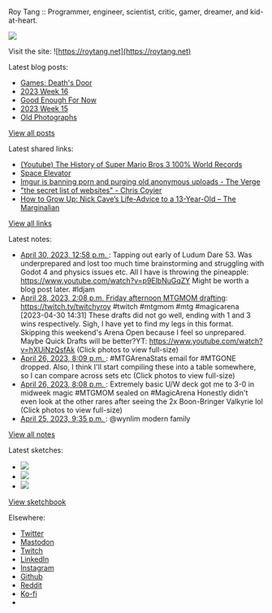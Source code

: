 Roy Tang :: Programmer, engineer, scientist, critic, gamer, dreamer, and kid-at-heart.

![](https://roytang.net/static/img/profile.jpg)

Visit the site: ![https://roytang.net](https://roytang.net)

Latest blog posts:

- [Games: Death&#x27;s Door](https://roytang.net/2023/04/deaths-door/)
- [2023 Week 16](https://roytang.net/2023/04/2023-week-16/)
- [Good Enough For Now](https://roytang.net/2023/04/good-enough/)
- [2023 Week 15](https://roytang.net/2023/04/2023-week-15/)
- [Old Photographs](https://roytang.net/2023/04/old-photographs/)

[View all posts](https://roytang.net/blog)

Latest shared links:

- [(Youtube) The History of Super Mario Bros 3 100% World Records](https://roytang.net/2023/04/98534e14aa11bfe1156281599c75cf27/)
- [Space Elevator](https://roytang.net/2023/04/f07eba4251afd6de947146bdce835766/)
- [Imgur is banning porn and purging old anonymous uploads - The Verge](https://roytang.net/2023/04/4409b39ac3748f18bd9d91fa728ad2f2/)
- [&quot;the secret list of websites&quot; - Chris Coyier](https://roytang.net/2023/04/fa7c9091e21128f2ae33239a026b2c36/)
- [How to Grow Up: Nick Cave’s Life-Advice to a 13-Year-Old – The Marginalian](https://roytang.net/2023/04/d197cab138a69328ad2708399bf6a108/)

[View all links](https://roytang.net/links)

Latest notes:

- [April 30, 2023, 12:58 p.m. ](https://roytang.net/2023/04/3eadcd965f50bf77050d504402a31667/): Tapping out early of Ludum Dare 53. Was underprepared and lost too much time brainstorming and struggling with Godot 4 and physics issues etc. All I have is throwing the pineapple: https://www.youtube.com/watch?v=p9ElbNuGqZY Might be worth a blog post later. #ldjam
- [April 28, 2023, 2:08 p.m. Friday afternoon MTGMOM drafting](https://roytang.net/2023/04/9e7a844a48603ec5c429133eab420d1c/): https://twitch.tv/twitchyroy #twitch #mtgmom #mtg #magicarena [2023-04-30 14:31] These drafts did not go well, ending with 1 and 3 wins respectively. Sigh, I have yet to find my legs in this format. Skipping this weekend&#x27;s Arena Open because I feel so unprepared. Maybe Quick Drafts will be better?YT: https://www.youtube.com/watch?v=hXUiNzQsfAk (Click photos to view full-size)
- [April 26, 2023, 8:09 p.m. ](https://roytang.net/2023/04/1651196904439689218/): #MTGArenaStats email for #MTGONE dropped. Also, I think I&#x27;ll start compiling these into a table somewhere, so I can compare across sets etc (Click photos to view full-size)
- [April 26, 2023, 8:08 p.m. ](https://roytang.net/2023/04/1651196435097088000/): Extremely basic U/W deck got me to 3-0 in midweek magic #MTGMOM sealed on #MagicArena Honestly didn&#x27;t even look at the other rares after seeing the 2x Boon-Bringer Valkyrie lol (Click photos to view full-size)
- [April 25, 2023, 9:35 p.m. ](https://roytang.net/2023/04/110259713332391400/): @wynlim modern family

[View all notes](https://roytang.net/notes)

Latest sketches:


- ![](https://roytang.net/media/cache/3c/da/3cda657c471879c3cfa81b898b810cd6.jpg)
- ![](https://roytang.net/media/cache/a2/60/a260eacc913ee7c542024b154923702f.jpg)
- ![](https://roytang.net/media/cache/e0/88/e0888b7f7a1e342aba8cced2a0784cc4.jpg)

[View sketchbook](https://roytang.net/albums/sketchbook)


Elsewhere:

- [Twitter](https://twitter.com/roytang)
- [Mastodon](https://indieweb.social/@roytang)
- [Twitch](https://twitch.tv/twitchyroy)
- [LinkedIn](https://www.linkedin.com/in/roytang)
- [Instagram](https://instagram.com/roytang0400)
- [Github](https://github.com/roytang)
- [Reddit](https://reddit.com/u/hungryroy)
- [Ko-fi](https://ko-fi.com/roytang)
- [](mailto:hello@roytang.net)